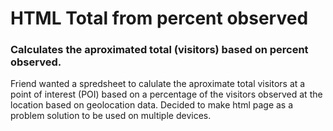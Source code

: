 # HTML Total from percent observed

### Calculates the aproximated total (visitors) based on percent observed.

Friend wanted a spredsheet to calulate the aproximate total visitors
at a point of interest (POI) based on a percentage of the visitors
observed at the location based on geolocation data. Decided to make
html page as a problem solution to be used on multiple devices. 
